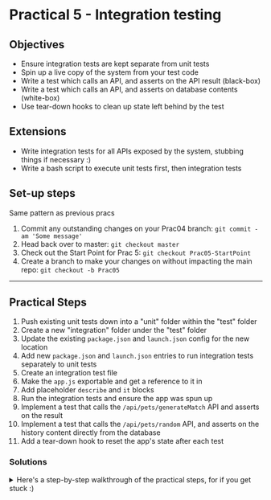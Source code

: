 # Practical 5 - Integration testing

## Objectives
* Ensure integration tests are kept separate from unit tests
* Spin up a live copy of the system from your test code
* Write a test which calls an API, and asserts on the API result (black-box)
* Write a test which calls an API, and asserts on database contents (white-box)
* Use tear-down hooks to clean up state left behind by the test

## Extensions
* Write integration tests for all APIs exposed by the system, stubbing things if necessary :)
* Write a bash script to execute unit tests first, then integration tests

## Set-up steps
Same pattern as previous pracs
1. Commit any outstanding changes on your Prac04 branch: `git commit -am 'Some message'`
1. Head back over to master: `git checkout master`
1. Check out the Start Point for Prac 5: `git checkout Prac05-StartPoint`
1. Create a branch to make your changes on without impacting the main repo: `git checkout -b Prac05`

---

## Practical Steps
1. Push existing unit tests down into a "unit" folder within the "test" folder
1. Create a new "integration" folder under the "test" folder
1. Update the existing `package.json` and `launch.json` config for the new location
1. Add new `package.json` and `launch.json` entries to run integration tests separately to unit tests
1. Create an integration test file
1. Make the `app.js` exportable and get a reference to it in
1. Add placeholder `describe` and `it` blocks
1. Run the integration tests and ensure the app was spun up
1. Implement a test that calls the `/api/pets/generateMatch` API and asserts on the result
1. Implement a test that calls the `/api/pets/random` API, and asserts on the history content directly from the database
1. Add a tear-down hook to reset the app's state after each test

### Solutions
<details>
<summary>
Here's a step-by-step walkthrough of the practical steps, for if you get stuck :)
</summary>
<p>

1. Push existing unit tests down into a "unit" folder within the "test" folder
    - Create a `test/unit` folder
    - Move existing tests into the new folder
    - Update any `require` references to our app's code to ensure their relative paths are still correct
    - eg `require('../src/pet-service');` will need to become `require('../../src/pet-service');`, because the test file is now one level deeper in the directory structure
1. Create a new "integration" folder under the "test" folder
    - Create a `test/integration` folder
1. Update the existing `package.json` and `launch.json` config for the new location
    - In `package.json`, update the `test` script with a pathspec: `"test": "mocha test/unit/**/*.js"`
    - In `launch.json`:
        - Update the name of the existing `Mocha Tests` configuration to `Unit Tests`
        - Update the final `args` entry to point to the new unit test folder: `"${workspaceFolder}/test/unit"`
1. Add new `package.json` and `launch.json` entries to run integration tests separately to unit tests
    - Add a new `package.json` script called `int-test` which sets the NODE_ENV variable to test, and starts the integration tests
        - Linux/OSX: `NODE_ENV=test mocha --timeout 5000 test/integration/**/*.js`
        - Windows: `SET NODE_ENV=test& mocha --timeout 5000 test/integration/**/*.js`
    - Add a new Mocha configuration to `launch.json` which points to the `integration` folder:
        ```javascript
        {
            "type": "node",
            "request": "launch",
            "name": "Integration Tests",
            "program": "${workspaceFolder}/node_modules/mocha/bin/_mocha",
            "args": [
                "-u",
                "tdd",
                "--timeout",
                "5000",
                "--colors",
                "${workspaceFolder}/test/integration"
            ],
            "env": {
                "NODE_ENV": "test"
            },
            "internalConsoleOptions": "openOnSessionStart"
        }
        ```
1. Create an integration test file
    - Add a new file `test/integration/api-tests.js`
1. Make the `app.js` exportable and get a reference to it in
    - Open `app.js`
    - At the bottom of the file, add a line to export the `app` once it's spun up: `module.exports = app;`
1. Add placeholder `describe` and `it` blocks
1. Run the integration tests and ensure the app was spun up
1. Implement a test that calls the `/api/pets/generateMatch` API and asserts on the result
    ```javascript
    describe("When requesting a dog match for Alice", function() {
        it("returns a Beaglier", function() {
            return httpClient.get("http://localhost:4000/api/pets/generateMatch?ownerName=Alice&petType=Dog")
                .then(result => {
                    result.should.exist;
                    result.should.have.property('petName').that.equals("Beaglier");
                });
        });
    });
    ```
1. Implement a test that calls the `/api/pets/random` API, and asserts on the history content directly from the database
    ```javascript
    describe("When requesting a random pet match", function() {
        it("adds a single entry to the request history", function() {
            return httpClient.get("http://localhost:4000/api/pets/random")
                .then(function() {
                    var keys = db.getKeys();
                    keys.length.should.equal(1);
                });
        });
    });
    ```
1. Add a tear-down hook to reset the app's state after each test
    - Add an `afterEach()` function which calls `db.clear()`, like this:
        ```javascript
        afterEach(function() {
            db.clear();
        });
        ```
</p>
</details>